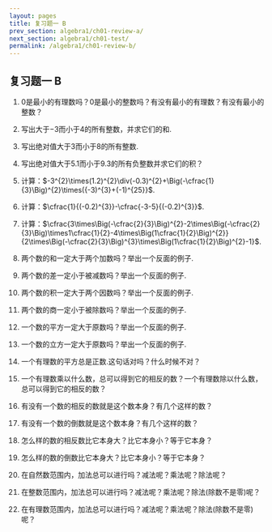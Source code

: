 ```yaml
---
layout: pages
title: 复习题一 B
prev_section: algebra1/ch01-review-a/
next_section: algebra1/ch01-test/
permalink: /algebra1/ch01-review-b/
---
```


复习题一 B
----

1.  $0$是最小的有理数吗？$0$是最小的整数吗？有没有最小的有理数？有没有最小的整数？

2.  写出大于$-3$而小于$4$的所有整数，并求它们的和.

3.  写出绝对值大于$3$而小于$8$的所有整数.

4.  写出绝对值大于$5.1$而小于$9.3$的所有负整数并求它们的积？

5.  计算：$-3^{2}\times(1.2)^{2}\div(-0.3)^{2}+\Big(-\cfrac{1}{3}\Big)^{2}\times({-3)^{3}+(-1)^{25}}$.

6.  计算：$\cfrac{1}{(-0.2)^{3}}-\cfrac{-3-5}{(-0.2)^{3}}$.

7.  计算：$\cfrac{3\times\Big(-\cfrac{2}{3}\Big)^{2}-2\times\Big(-\cfrac{2}{3}\Big)\times1\cfrac{1}{2}-4\times\Big(1\cfrac{1}{2}\Big)^{2}}{2\times\Big(-\cfrac{2}{3}\Big)^{3}\times\Big(1\cfrac{1}{2}\Big)^{2}-1}$.

8.  两个数的和一定大于两个加数吗？举出一个反面的例子.

9.  两个数的差一定小于被减数吗？举出一个反面的例子.

10. 两个数的积一定大于两个因数吗？举出一个反面的例子.

11. 两个数的商一定小于被除数吗？举出一个反面的例子.

12. 一个数的平方一定大于原数吗？举出一个反面的例子.

13. 一个数的立方一定大于原数吗？举出一个反面的例子.

14. 一个有理数的平方总是正数.这句话对吗？什么时候不对？

15. 一个有理数乘以什么数，总可以得到它的相反的数？一个有理数除以什么数，总可以得到它的相反的数？

16. 有没有一个数的相反的数就是这个数本身？有几个这样的数？

17. 有没有一个数的倒数就是这个数本身？有几个这样的数？

18. 怎么样的数的相反数比它本身大？比它本身小？等于它本身？

19. 怎么样的数的倒数比它本身大？比它本身小？等于它本身？

20. 在自然数范围内，加法总可以进行吗？减法呢？乘法呢？除法呢？

21. 在整数范围内，加法总可以进行吗？减法呢？乘法呢？除法(除数不是零)呢？

22. 在有理数范围内，加法总可以进行吗？减法呢？乘法呢？除法(除数不是零)呢？

